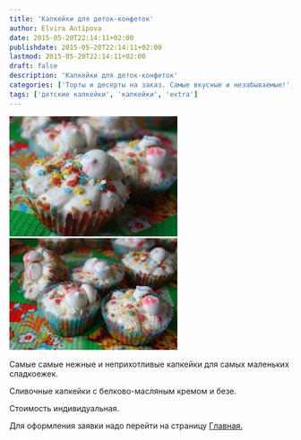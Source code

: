 ```yaml
---
title: 'Капкейки для деток-конфеток'
author: Elvira Antipova
date: 2015-05-20T22:14:11+02:00
publishdate: 2015-05-20T22:14:11+02:00
lastmod: 2015-05-20T22:14:11+02:00
draft: false
description: 'Капкейки для деток-конфеток'
categories: ['Торты и десерты на заказ. Самые вкусные и незабываемые!', 'Limited edition posts']
tags: ['детские капкейки', 'капкейки', 'extra']
---
```



[![IMG_4034](IMG_4034-300x215.jpg)](IMG_4034.jpg) [![IMG_4026](IMG_4026-300x200.jpg)](IMG_4026.jpg)
 

 
Самые самые нежные и неприхотливые капкейки для самых маленьких сладкоежек.
 
Сливочные капкейки с белково-масляным кремом и безе.
 
Стоимость индивидуальная.
 
Для оформления заявки надо перейти на страницу [Главная.](../shop)


